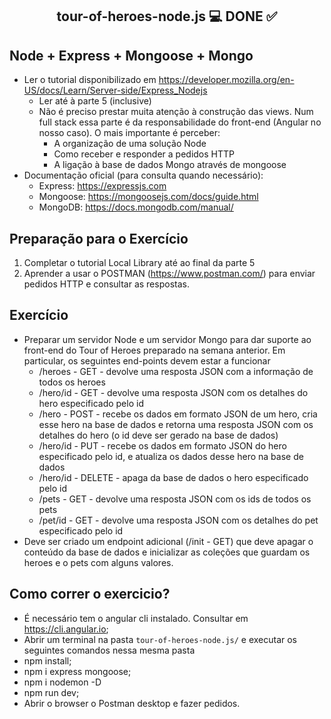 <h2 align="center"> 
	 tour-of-heroes-node.js 💻 DONE ✅
</h2>

<h2 id="yui_3_17_2_1_1616526000284_20">Node + Express + Mongoose + Mongo</h2>
<ul>
<li>Ler o tutorial disponibilizado em <a href="https://developer.mozilla.org/en-US/docs/Learn/Server-side/Express_Nodejs">https://developer.mozilla.org/en-US/docs/Learn/Server-side/Express_Nodejs</a><br>
<ul>
<li>Ler até à parte 5 (inclusive)</li>
<li>Não é preciso prestar muita atenção à construção das views. Num full stack essa parte é da responsabilidade do front-end (Angular no nosso caso). O mais importante é perceber:
<ul>
<li>A organização de uma solução Node</li>
<li>Como receber e responder a pedidos HTTP</li>
<li>A ligação à base de dados Mongo através de mongoose</li>
</ul>
</li>
</ul>
</li>
<li>Documentação oficial (para consulta quando necessário):
<ul>
<li>Express: <a href="https://expressjs.com">https://expressjs.com</a></li>
<li>Mongoose: <a href="https://mongoosejs.com/docs/guide.html">https://mongoosejs.com/docs/guide.html</a></li>
<li>MongoDB: <a href="https://docs.mongodb.com/manual/">https://docs.mongodb.com/manual/</a></li>
</ul>
</li>
</ul>
<h2>Preparação para o Exercício</h2>
<ol>
<li>Completar o tutorial Local Library até ao final da parte 5</li>
<li>Aprender a usar o POSTMAN (<a href="https://www.postman.com/">https://www.postman.com/</a>) para enviar pedidos HTTP e consultar as respostas.</li>
</ol>
<h2>Exercício</h2>
<ul>
<li>Preparar um servidor Node e um servidor Mongo para dar suporte ao front-end do Tour of Heroes preparado na semana anterior. Em particular, os seguintes end-points devem estar a funcionar
<ul>
<li>/heroes - GET - devolve uma resposta JSON com a informação de todos os heroes&nbsp;</li>
<li>/hero/id - GET - devolve uma resposta JSON com os detalhes do hero especificado pelo id</li>
<li>/hero - POST - recebe os dados em formato JSON de um hero, cria esse hero na base de dados e retorna uma resposta JSON com os detalhes do hero (o id deve ser gerado na base de dados)</li>
<li>/hero/id - PUT - recebe os dados em formato JSON do hero especificado pelo id, e atualiza os dados desse hero na base de dados</li>
<li>/hero/id - DELETE - apaga da base de dados o hero especificado pelo id</li>
<li>/pets - GET - devolve uma resposta JSON com os ids de todos os pets&nbsp;</li>
<li>/pet/id - GET - devolve uma resposta JSON com os detalhes do pet especificado pelo id</li>
</ul>
</li>
<li>Deve ser criado um endpoint adicional (/init - GET) que deve apagar o conteúdo da base de dados e inicializar as coleções que guardam os heroes e o pets com alguns valores.</li>
</ul>

## Como correr o exercicio?
- É necessário tem o angular cli instalado. Consultar em https://cli.angular.io;
- Abrir um terminal na pasta ```tour-of-heroes-node.js/``` e executar os seguintes comandos nessa mesma pasta
- npm install;
- npm i express mongoose;
- npm i nodemon -D 
- npm run dev;
- Abrir o browser o Postman desktop e fazer pedidos.
